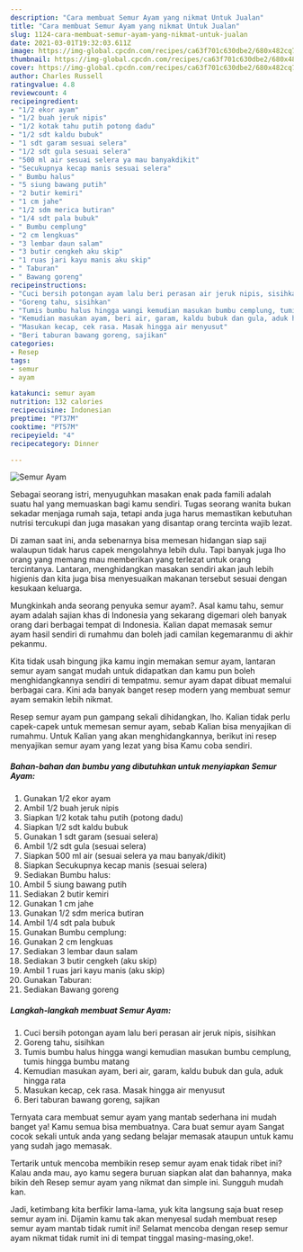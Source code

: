```yaml
---
description: "Cara membuat Semur Ayam yang nikmat Untuk Jualan"
title: "Cara membuat Semur Ayam yang nikmat Untuk Jualan"
slug: 1124-cara-membuat-semur-ayam-yang-nikmat-untuk-jualan
date: 2021-03-01T19:32:03.611Z
image: https://img-global.cpcdn.com/recipes/ca63f701c630dbe2/680x482cq70/semur-ayam-foto-resep-utama.jpg
thumbnail: https://img-global.cpcdn.com/recipes/ca63f701c630dbe2/680x482cq70/semur-ayam-foto-resep-utama.jpg
cover: https://img-global.cpcdn.com/recipes/ca63f701c630dbe2/680x482cq70/semur-ayam-foto-resep-utama.jpg
author: Charles Russell
ratingvalue: 4.8
reviewcount: 4
recipeingredient:
- "1/2 ekor ayam"
- "1/2 buah jeruk nipis"
- "1/2 kotak tahu putih potong dadu"
- "1/2 sdt kaldu bubuk"
- "1 sdt garam sesuai selera"
- "1/2 sdt gula sesuai selera"
- "500 ml air sesuai selera ya mau banyakdikit"
- "Secukupnya kecap manis sesuai selera"
- " Bumbu halus"
- "5 siung bawang putih"
- "2 butir kemiri"
- "1 cm jahe"
- "1/2 sdm merica butiran"
- "1/4 sdt pala bubuk"
- " Bumbu cemplung"
- "2 cm lengkuas"
- "3 lembar daun salam"
- "3 butir cengkeh aku skip"
- "1 ruas jari kayu manis aku skip"
- " Taburan"
- " Bawang goreng"
recipeinstructions:
- "Cuci bersih potongan ayam lalu beri perasan air jeruk nipis, sisihkan"
- "Goreng tahu, sisihkan"
- "Tumis bumbu halus hingga wangi kemudian masukan bumbu cemplung, tumis hingga bumbu matang"
- "Kemudian masukan ayam, beri air, garam, kaldu bubuk dan gula, aduk hingga rata"
- "Masukan kecap, cek rasa. Masak hingga air menyusut"
- "Beri taburan bawang goreng, sajikan"
categories:
- Resep
tags:
- semur
- ayam

katakunci: semur ayam 
nutrition: 132 calories
recipecuisine: Indonesian
preptime: "PT37M"
cooktime: "PT57M"
recipeyield: "4"
recipecategory: Dinner

---
```



![Semur Ayam](https://img-global.cpcdn.com/recipes/ca63f701c630dbe2/680x482cq70/semur-ayam-foto-resep-utama.jpg)

Sebagai seorang istri, menyuguhkan masakan enak pada famili adalah suatu hal yang memuaskan bagi kamu sendiri. Tugas seorang  wanita bukan sekadar menjaga rumah saja, tetapi anda juga harus memastikan kebutuhan nutrisi tercukupi dan juga masakan yang disantap orang tercinta wajib lezat.

Di zaman  saat ini, anda sebenarnya bisa memesan hidangan siap saji walaupun tidak harus capek mengolahnya lebih dulu. Tapi banyak juga lho orang yang memang mau memberikan yang terlezat untuk orang tercintanya. Lantaran, menghidangkan masakan sendiri akan jauh lebih higienis dan kita juga bisa menyesuaikan makanan tersebut sesuai dengan kesukaan keluarga. 



Mungkinkah anda seorang penyuka semur ayam?. Asal kamu tahu, semur ayam adalah sajian khas di Indonesia yang sekarang digemari oleh banyak orang dari berbagai tempat di Indonesia. Kalian dapat memasak semur ayam hasil sendiri di rumahmu dan boleh jadi camilan kegemaranmu di akhir pekanmu.

Kita tidak usah bingung jika kamu ingin memakan semur ayam, lantaran semur ayam sangat mudah untuk didapatkan dan kamu pun boleh menghidangkannya sendiri di tempatmu. semur ayam dapat dibuat memalui berbagai cara. Kini ada banyak banget resep modern yang membuat semur ayam semakin lebih nikmat.

Resep semur ayam pun gampang sekali dihidangkan, lho. Kalian tidak perlu capek-capek untuk memesan semur ayam, sebab Kalian bisa menyajikan di rumahmu. Untuk Kalian yang akan menghidangkannya, berikut ini resep menyajikan semur ayam yang lezat yang bisa Kamu coba sendiri.

<!--inarticleads1-->

##### Bahan-bahan dan bumbu yang dibutuhkan untuk menyiapkan Semur Ayam:

1. Gunakan 1/2 ekor ayam
1. Ambil 1/2 buah jeruk nipis
1. Siapkan 1/2 kotak tahu putih (potong dadu)
1. Siapkan 1/2 sdt kaldu bubuk
1. Gunakan 1 sdt garam (sesuai selera)
1. Ambil 1/2 sdt gula (sesuai selera)
1. Siapkan 500 ml air (sesuai selera ya mau banyak/dikit)
1. Siapkan Secukupnya kecap manis (sesuai selera)
1. Sediakan  Bumbu halus:
1. Ambil 5 siung bawang putih
1. Sediakan 2 butir kemiri
1. Gunakan 1 cm jahe
1. Gunakan 1/2 sdm merica butiran
1. Ambil 1/4 sdt pala bubuk
1. Gunakan  Bumbu cemplung:
1. Gunakan 2 cm lengkuas
1. Sediakan 3 lembar daun salam
1. Sediakan 3 butir cengkeh (aku skip)
1. Ambil 1 ruas jari kayu manis (aku skip)
1. Gunakan  Taburan:
1. Sediakan  Bawang goreng




<!--inarticleads2-->

##### Langkah-langkah membuat Semur Ayam:

1. Cuci bersih potongan ayam lalu beri perasan air jeruk nipis, sisihkan
1. Goreng tahu, sisihkan
1. Tumis bumbu halus hingga wangi kemudian masukan bumbu cemplung, tumis hingga bumbu matang
1. Kemudian masukan ayam, beri air, garam, kaldu bubuk dan gula, aduk hingga rata
1. Masukan kecap, cek rasa. Masak hingga air menyusut
1. Beri taburan bawang goreng, sajikan




Ternyata cara membuat semur ayam yang mantab sederhana ini mudah banget ya! Kamu semua bisa membuatnya. Cara buat semur ayam Sangat cocok sekali untuk anda yang sedang belajar memasak ataupun untuk kamu yang sudah jago memasak.

Tertarik untuk mencoba membikin resep semur ayam enak tidak ribet ini? Kalau anda mau, ayo kamu segera buruan siapkan alat dan bahannya, maka bikin deh Resep semur ayam yang nikmat dan simple ini. Sungguh mudah kan. 

Jadi, ketimbang kita berfikir lama-lama, yuk kita langsung saja buat resep semur ayam ini. Dijamin kamu tak akan menyesal sudah membuat resep semur ayam mantab tidak rumit ini! Selamat mencoba dengan resep semur ayam nikmat tidak rumit ini di tempat tinggal masing-masing,oke!.

